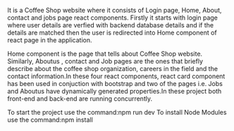 It is a Coffee Shop website where it consists of Login page, Home, About, contact and jobs page react components. Firstly it starts with login page where user details are verfied with backend database details and if the details are matched then the user is redirected into Home component of react page in the application.

Home component is the page that tells about Coffee Shop website. Similarly, Aboutus , contact and Job pages are the ones that briefly describe about the coffee shop  organization, careers in the field and the contact information.In these four react components, react card component has been used in conjuction with bootstrap and two of the pages i.e. Jobs and Aboutus have dynamically generated properties.In these project both front-end and back-end are running concurrently.

To start the project use the command:npm run dev To install Node Modules use the command:npm install
